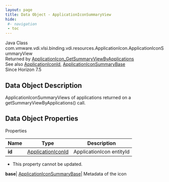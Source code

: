 ```yaml
---
layout: page
title: Data Object - ApplicationIconSummaryView
hide:
 #- navigation
 - toc
---
```






Java Class
    com.vmware.vdi.vlsi.binding.vdi.resources.ApplicationIcon.ApplicationIconSummaryView  
Returned by
     [ApplicationIcon_GetSummaryViewByApplications](vdi.resources.ApplicationIcon.md#getSummaryViewByApplications)  
See also
     [ApplicationIconId](vdi.entity.ApplicationIconId.md), [ApplicationIconSummaryBase](vdi.resources.ApplicationIcon.ApplicationIconSummaryBase.md)  
Since 
    Horizon 7.5

## Data Object Description 

ApplicationIconSummaryViews of applications returned on a getSummaryViewByApplications() call. 

## Data Object Properties

Properties

Name |  Type |  Description   
---|---|---  
**id**| [ApplicationIconId](vdi.entity.ApplicationIconId.md)|  ApplicationIcon entityId   


* This property cannot be updated.

  
**base**| [ApplicationIconSummaryBase](vdi.resources.ApplicationIcon.ApplicationIconSummaryBase.md)|  Metadata of the icon   
  
  
  
  
  
  

